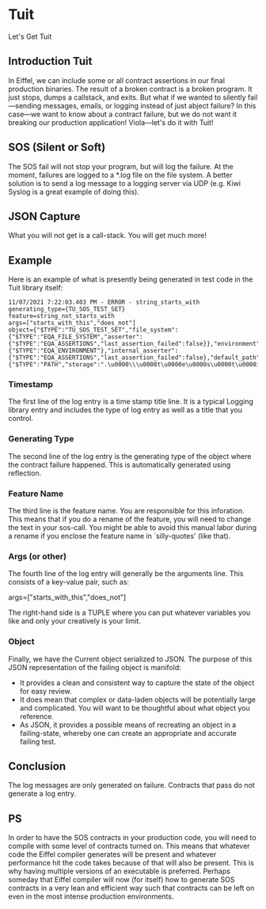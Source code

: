 # Tuit
Let's Get Tuit

## Introduction Tuit
In Eiffel, we can include some or all contract assertions in our final production binaries. The result of a broken contract is a broken program. It just stops, dumps a callstack, and exits. But what if we wanted to silently fail—sending messages, emails, or logging instead of just abject failure? In this case—we want to know about a contract failure, but we do not want it breaking our production application! Viola—let's do it with Tuit!

## SOS (Silent or Soft)
The SOS fail will not stop your program, but will log the failure. At the moment, failures are logged to a *.log file on the file system. A better solution is to send a log message to a logging server via UDP (e.g. Kiwi Syslog is a great example of doing this).

## JSON Capture
What you will not get is a call-stack. You will get much more!

## Example
Here is an example of what is presently being generated in test code in the Tuit library itself:
```
11/07/2021 7:22:03.403 PM - ERROR - string_starts_with
generating_type={TU_SOS_TEST_SET}
feature=string_not_starts_with
args=["starts_with_this","does_not"]
object={"$TYPE":"TU_SOS_TEST_SET","file_system":{"$TYPE":"EQA_FILE_SYSTEM","asserter":{"$TYPE":"EQA_ASSERTIONS","last_assertion_failed":false}},"environment":{"$TYPE":"EQA_ENVIRONMENT"},"internal_asserter":{"$TYPE":"EQA_ASSERTIONS","last_assertion_failed":false},"default_path":{"$TYPE":"PATH","storage":".\u0000\\\u0000t\u0000e\u0000s\u0000t\u0000i\u0000n\u0000g\u0000\\\u0000t\u0000e\u0000s\u0000t\u0000_\u0000o\u0000u\u0000t\u0000p\u0000u\u0000t\u0000\\\u0000s\u0000o\u0000s\u0000.\u0000l\u0000o\u0000g\u0000","internal_name":".\\testing\\test_output\\sos.log","is_normalized":true},"silent":true,"last_assertion_failed":false,"has_failed":false}
```

### Timestamp
The first line of the log entry is a time stamp title line. It is a typical Logging library entry and includes the type of log entry as well as a title that you control.

### Generating Type
The second line of the log entry is the generating type of the object where the contract failure happened. This is automatically generated using reflection.

### Feature Name
The third line is the feature name. You are responsible for this inforation. This means that if you do a rename of the feature, you will need to change the text in your sos-call. You might be able to avoid this manual labor during a rename if you enclose the feature name in `silly-quotes' (like that).

### Args (or other)
The fourth line of the log entry will generally be the arguments line. This consists of a key-value pair, such as: 

args=["starts_with_this","does_not"]

The right-hand side is a TUPLE where you can put whatever variables you like and only your creatively is your limit.

### Object
Finally, we have the Current object serialized to JSON. The purpose of this JSON representation of the failing object is manifold:

- It provides a clean and consistent way to capture the state of the object for easy review.
- It does mean that complex or data-laden objects will be potentially large and complicated. You will want to be thoughtful about what object you reference.
- As JSON, it provides a possible means of recreating an object in a failing-state, whereby one can create an appropriate and accurate failing test.

## Conclusion
The log messages are only generated on failure. Contracts that pass do not generate a log entry.

## PS
In order to have the SOS contracts in your production code, you will need to compile with some level of contracts turned on. This means that whatever code the Eiffel compiler generates will be present and whatever performance hit the code takes because of that will also be present. This is why having multiple versions of an executable is preferred. Perhaps someday that Eiffel compiler will now (for itself) how to generate SOS contracts in a very lean and efficient way such that contracts can be left on even in the most intense production environments.